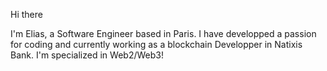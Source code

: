 Hi there

I'm Elias, a Software Engineer based in Paris. I have developped a passion for coding and currently working as a blockchain Developper in Natixis Bank. I'm specialized in Web2/Web3!
